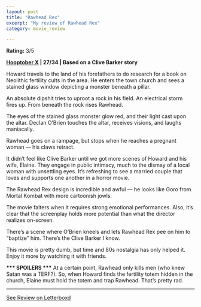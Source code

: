 ```yaml
---
layout: post
title: "Rawhead Rex"
excerpt: "My review of Rawhead Rex"
category: movie_review

---
```


**Rating:** 3/5

<b><a href="https://boxd.it/pmi12">Hooptober X</a> | 27/34 | Based on a Clive Barker story</b>

Howard travels to the land of his forefathers to do research for a book on Neolithic fertility cults in the area. He enters the town church and sees a stained glass window depicting a monster beneath a pillar.

An absolute dipshit tries to uproot a rock in his field. An electrical storm fires up. From beneath the rock rises Rawhead.

The eyes of the stained glass monster glow red, and their light cast upon the altar. Declan O’Brien touches the altar, receives visions, and laughs maniacally.

Rawhead goes on a rampage, but stops when he reaches a pregnant woman — his claws retract.

It didn’t feel like Clive Barker until we got more scenes of Howard and his wife, Elaine. They engage in public intimacy, much to the dismay of a local woman with unsettling eyes. It’s refreshing to see a married couple that loves and supports one another in a horror movie.

The Rawhead Rex design is incredible and awful — he looks like Goro from Mortal Kombat with more cartoonish jowls.

The movie falters when it requires strong emotional performances. Also, it’s clear that the screenplay holds more potential than what the director realizes on-screen.

There’s a scene where O’Brien kneels and lets Rawhead Rex pee on him to “baptize” him. There’s the Clive Barker I know.

This movie is pretty dumb, but time and 80s nostalgia has only helped it. Enjoy it more by watching it with friends.

<b>*** SPOILERS ***</b>
At a certain point, Rawhead only kills men (who knew Satan was a TERF?). So, when Howard finds the fertility totem hidden in the church, Elaine must hold the totem and trap Rawhead. That’s pretty rad.

<hr>

[See Review on Letterboxd](https://boxd.it/5348G5)
